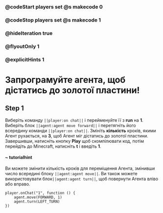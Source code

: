 ### @codeStart players set @s makecode 0
### @codeStop players set @s makecode 1

### @hideIteration true 
### @flyoutOnly 1
### @explicitHints 1


# Запрограмуйте агента, щоб дістатись до золотої пластини!

## Step 1
Виберіть команду ``||player:on chat||`` і перейменуйте її з **run** на **1**. Виберіть блок ``||agent:agent move forward||`` і перетягніть його всередину команди ``||player:on chat||``. Змініть **кількість** кроків, якими Агент рухається, на **3**, щоб Агент міг дістатись до золотої пластини. Завершивши, натисніть кнопку **Play** щоб скомпілювати код, потім перейдіть до Minecraft, натисніть **t** і введіть **1**.

#### ~ tutorialhint 
Ви можете змінити кількість кроків для переміщення Агента, змінивши число всередині блоку ``||agent:agent move||``. Ви також можете використовувати блок``||agent:agent turn||``, щоб повернути Агента вліво або вправо.



```ghost
player.onChat("1", function () {
    agent.move(FORWARD, 1)
    agent.turn(LEFT_TURN)
})

``` 
